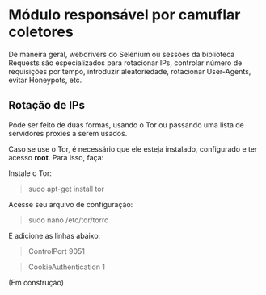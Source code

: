 # Módulo responsável por camuflar coletores
De maneira geral, webdrivers do Selenium ou sessões da biblioteca Requests são especializados para rotacionar IPs, controlar número de requisições por tempo, introduzir aleatoriedade, rotacionar User-Agents, evitar Honeypots, etc.   

## Rotação de IPs
Pode ser feito de duas formas, usando o Tor ou passando uma lista de servidores proxies a serem usados. 

Caso se use o Tor, é necessário que ele esteja instalado, configurado e ter acesso **root**. Para isso, faça:

Instale o Tor:
> sudo apt-get install tor

Acesse seu arquivo de configuração:
> sudo nano /etc/tor/torrc

E adicione as linhas abaixo:
> ControlPort 9051

> CookieAuthentication 1

(Em construção)
